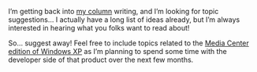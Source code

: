 I&#8217;m getting back into <a href="http://msdn.microsoft.com/vbasic/using/columns/code4fun/default.aspx" target="_blank" class="broken_link">my column</a> writing, and I&#8217;m looking for topic suggestions&#8230; I actually have a long list of ideas already, but I&#8217;m always interested in hearing what you folks want to read about!

So&#8230; suggest away! Feel free to include topics related to the <a href="http://www.microsoft.com/windowsxp/mediacenter/" target="_blank" class="broken_link">Media Center edition of Windows XP</a> as I&#8217;m planning to spend some time with the developer side of that product over the next few months.